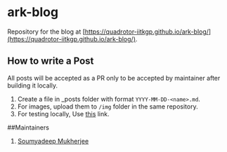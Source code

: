 # ark-blog
Repository for the blog at [https://quadrotor-iitkgp.github.io/ark-blog/](https://quadrotor-iitkgp.github.io/ark-blog/).

## How to write a Post
All posts will be accepted as a PR only to be accepted by maintainer after building it locally.
1. Create a file in _posts folder with format `YYYY-MM-DD-<name>.md`.
2. For images, upload them to `/img` folder in the same repository.
3. For testing locally, Use [this](https://help.github.com/articles/setting-up-your-github-pages-site-locally-with-jekyll/) link.

##Maintainers
1. [Soumyadeep Mukherjee](https://github.com/sam17)
